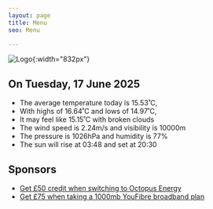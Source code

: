 ```yaml
---
layout: page
title: Menu
seo: Menu

---
```


![Logo](/images/logo.jpg){:width="832px"}

<!-- weather_marker starts -->
## On Tuesday, 17 June 2025

- The average temperature today is 15.53˚C,
- With highs of 16.64˚C and lows of 14.97˚C,
- It may feel like 15.15˚C with broken clouds
- The wind speed is 2.24m/s and visibility is 10000m
- The pressure is 1026hPa and humidity is 77%
- The sun will rise at 03:48 and set at 20:30

<!-- weather_marker ends -->

## Sponsors

- [Get £50 credit when switching to Octopus Energy](https://bit.ly/3oD1nnS)
- [Get £75 when taking a 1000mb YouFibre broadband plan](https://aklam.io/91zWhU?)

